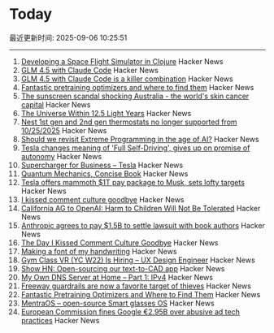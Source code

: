 # Today

最近更新时间: 2025-09-06 10:25:51

--- 
1. [Developing a Space Flight Simulator in Clojure](https://www.wedesoft.de/software/2025/09/05/clojure-game/) Hacker News
2. [GLM 4.5 with Claude Code](https://docs.z.ai/guides/llm/glm-4.5) Hacker News
3. [GLM 4.5 with Claude Code is a killer combination](https://docs.z.ai/guides/llm/glm-4.5) Hacker News
4. [Fantastic pretraining optimizers and where to find them](https://arxiv.org/abs/2509.02046) Hacker News
5. [The sunscreen scandal shocking Australia - the world's skin cancer capital](https://www.bbc.com/news/articles/c4gzl41rpdqo) Hacker News
6. [The Universe Within 12.5 Light Years](http://www.atlasoftheuniverse.com/12lys.html) Hacker News
7. [Nest 1st gen and 2nd gen thermostats no longer supported from 10/25/2025](https://community.hubitat.com/t/nest-1st-gen-and-2nd-gen-thermostats-no-longer-supported-by-google-from-10-25-2025/152952) Hacker News
8. [Should we revisit Extreme Programming in the age of AI?](https://www.hyperact.co.uk/blog/should-we-revisit-xp-in-the-age-of-ai) Hacker News
9. [Tesla changes meaning of 'Full Self-Driving', gives up on promise of autonomy](https://electrek.co/2025/09/05/tesla-changes-meaning-full-self-driving-give-up-promise-autonomy/) Hacker News
10. [Supercharger for Business – Tesla](https://www.tesla.com/supercharger-for-business) Hacker News
11. [Quantum Mechanics, Concise Book](https://github.com/basketballguy999/Quantum-Mechanics-Concise-Book) Hacker News
12. [Tesla offers mammoth $1T pay package to Musk, sets lofty targets](https://www.reuters.com/business/autos-transportation/tesla-offers-mammoth-1-trillion-pay-package-musk-sets-lofty-targets-2025-09-05/) Hacker News
13. [I kissed comment culture goodbye](https://sustainableviews.substack.com/p/the-day-i-kissed-comment-culture) Hacker News
14. [California AG to OpenAI: Harm to Children Will Not Be Tolerated](https://oag.ca.gov/news/press-releases/attorney-general-bonta-openai-harm-children-will-not-be-tolerated) Hacker News
15. [Anthropic agrees to pay $1.5B to settle lawsuit with book authors](https://www.nytimes.com/2025/09/05/technology/anthropic-settlement-copyright-ai.html?unlocked_article_code=1.jk8.bTTt.Zir9wmtPaTp2&smid=url-share) Hacker News
16. [The Day I Kissed Comment Culture Goodbye](https://sustainableviews.substack.com/p/the-day-i-kissed-comment-culture) Hacker News
17. [Making a font of my handwriting](https://chameth.com/making-a-font-of-my-handwriting/) Hacker News
18. [Gym Class VR (YC W22) Is Hiring – UX Design Engineer](https://www.ycombinator.com/companies/gym-class-by-irl-studios/jobs/ywXHGBv-ux-design-engineer-senior-staff-principal) Hacker News
19. [Show HN: Open-sourcing our text-to-CAD app](https://github.com/Adam-CAD/CADAM) Hacker News
20. [My Own DNS Server at Home – Part 1: IPv4](https://jan.wildeboer.net/2025/08/My-DNS-Part-1/) Hacker News
21. [Freeway guardrails are now a favorite target of thieves](https://laist.com/news/transportation/guardrails-aluminum-theft) Hacker News
22. [Fantastic Pretraining Optimizers and Where to Find Them](https://arxiv.org/abs/2509.02046) Hacker News
23. [MentraOS – open-source Smart glasses OS](https://github.com/Mentra-Community/MentraOS) Hacker News
24. [European Commission fines Google €2.95B over abusive ad tech practices](https://ec.europa.eu/commission/presscorner/detail/en/ip_25_1992) Hacker News
